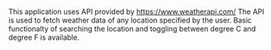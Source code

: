 This application uses API provided by https://www.weatherapi.com/
The API is used to fetch weather data of any location specified by the user.
Basic functionalty of searching the location and toggling between degree C and degree F is available.
